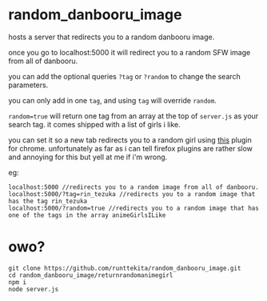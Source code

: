 # random_danbooru_image
hosts a server that redirects you to a random danbooru image.

once you go to localhost:5000 it will redirect you to a random SFW image from all of danbooru.

you can add the optional queries `?tag` or `?random` to change the search parameters.

you can only add in one `tag`, and using `tag` will override `random`.

`random=true` will return one tag from an array at the top of `server.js` as your search tag. it comes shipped with a list of girls i like.

you can set it so a new tab redirects you to a random girl using [this](https://chrome.google.com/webstore/detail/new-tab-redirect/icpgjfneehieebagbmdbhnlpiopdcmna) plugin for chrome. unfortunately as far as i can tell firefox plugins are rather slow and annoying for this but yell at me if i'm wrong.

eg:

```
localhost:5000 //redirects you to a random image from all of danbooru.
localhost:5000/?tag=rin_tezuka //redirects you to a random image that has the tag rin_tezuka
localhost:5000/?random=true //redirects you to a random image that has one of the tags in the array animeGirlsILike
```

# owo?

```
git clone https://github.com/runttekita/random_danbooru_image.git
cd random_danbooru_image/returnrandomanimegirl
npm i
node server.js
```
